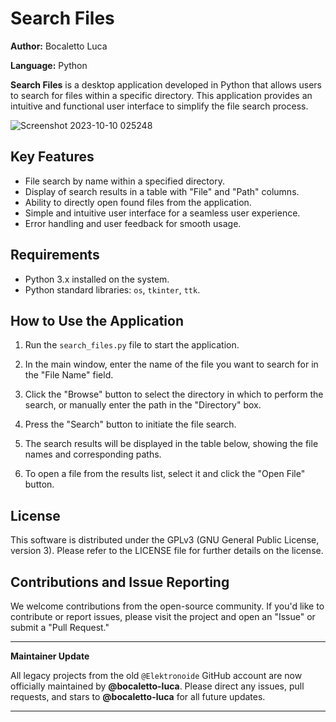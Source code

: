 # Search Files

**Author:** Bocaletto Luca

**Language:** Python

**Search Files** is a desktop application developed in Python that allows users to search for files within a specific directory. This application provides an intuitive and functional user interface to simplify the file search process.

![Screenshot 2023-10-10 025248](https://github.com/elektronoide/Search-Files/assets/134635227/259ac81b-4fc5-4189-a129-c3f554268424)

## Key Features

- File search by name within a specified directory.
- Display of search results in a table with "File" and "Path" columns.
- Ability to directly open found files from the application.
- Simple and intuitive user interface for a seamless user experience.
- Error handling and user feedback for smooth usage.

## Requirements

- Python 3.x installed on the system.
- Python standard libraries: `os`, `tkinter`, `ttk`.

## How to Use the Application

1. Run the `search_files.py` file to start the application.

2. In the main window, enter the name of the file you want to search for in the "File Name" field.

3. Click the "Browse" button to select the directory in which to perform the search, or manually enter the path in the "Directory" box.

4. Press the "Search" button to initiate the file search.

5. The search results will be displayed in the table below, showing the file names and corresponding paths.

6. To open a file from the results list, select it and click the "Open File" button.

## License

This software is distributed under the GPLv3 (GNU General Public License, version 3). Please refer to the LICENSE file for further details on the license.

## Contributions and Issue Reporting

We welcome contributions from the open-source community. If you'd like to contribute or report issues, please visit the project and open an "Issue" or submit a "Pull Request."

---

**Maintainer Update**

All legacy projects from the old `@Elektronoide` GitHub account are now officially maintained by **@bocaletto-luca**. Please direct any issues, pull requests, and stars to **@bocaletto-luca** for all future updates.

---
